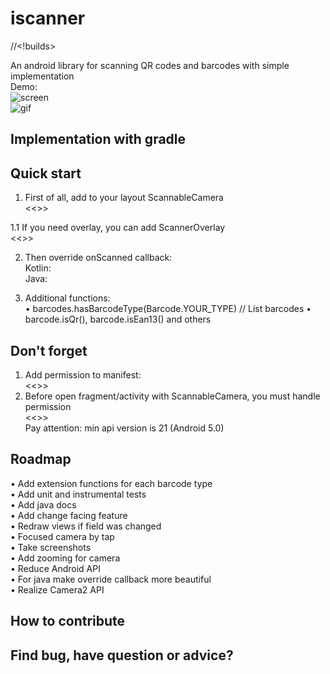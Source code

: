# iscanner
//<!builds>  
  
An android library for scanning QR codes and barcodes with simple implementation  
Demo:   
![screen](https://i.ibb.co/qYSFFRt/screen.png)  
![gif](https://media.giphy.com/media/lSbY5PDIvvBHNLfzg7/giphy.gif)  
  
## Implementation with gradle
  
  
## Quick start
1. First of all, add to your layout ScannableCamera  
<<>>  
  
1.1 If you need overlay, you can add ScannerOverlay  
<<>>  
  
2. Then override onScanned callback:  
Kotlin:  
Java:  

3. Additional functions:  
• barcodes.hasBarcodeType(Barcode.YOUR_TYPE) // List<Barcode> barcodes
• barcode.isQr(), barcode.isEan13() and others

## Don't forget
1. Add permission to manifest:  
<<>>  
2. Before open fragment/activity with ScannableCamera, you must handle permission  
<<>>  
Pay attention: min api version is 21 (Android 5.0)  

## Roadmap
• Add extension functions for each barcode type  
• Add unit and instrumental tests  
• Add java docs  
• Add change facing feature  
• Redraw views if field was changed  
• Focused camera by tap  
• Take screenshots  
• Add zooming for camera  
• Reduce Android API  
• For java make override callback more beautiful  
• Realize Camera2 API  

## How to contribute

## Find bug, have question or advice?